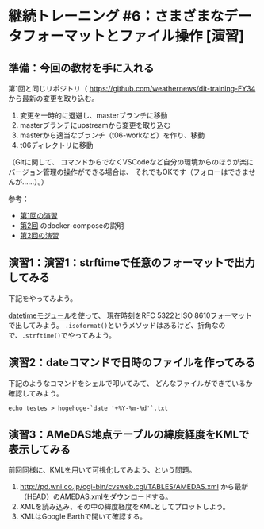 # 継続トレーニング #6：さまざまなデータフォーマットとファイル操作 [演習]

## 準備：今回の教材を手に入れる

第1回と同じリポジトリ（ https://github.com/weathernews/dit-training-FY34 から最新の変更を取り込む。

1. 変更を一時的に退避し、masterブランチに移動
2. masterブランチにupstreamから変更を取り込む
3. masterから適当なブランチ（t06-workなど）を作り、移動
4. t06ディレクトリに移動

（Gitに関して、
コマンドからでなくVSCodeなど自分の環境からのほうが楽にバージョン管理の操作ができる場合は、
それでもOKです（フォローはできませんが……）。）

参考：

* [第1回の演習](t01-version-control-exercise.md)
* [第2回](t02-program-lifecycle.md) のdocker-composeの説明
* [第2回の演習](t02-program-lifecycle-exercise.md)


## 演習1：演習1：strftimeで任意のフォーマットで出力してみる

下記をやってみよう。

[datetimeモジュール](https://docs.python.org/ja/3/library/datetime.html)を使って、
現在時刻をRFC 5322とISO 8610フォーマットで出してみよう。
`.isoformat()`というメソッドはあるけど、折角なので、`.strftime()`でやってみよう。

## 演習2：dateコマンドで日時のファイルを作ってみる

下記のようなコマンドをシェルで叩いてみて、
どんなファイルができているか確認してみよう。

```
echo testes > hogehoge-`date '+%Y-%m-%d'`.txt
```

## 演習3：AMeDAS地点テーブルの緯度経度をKMLで表示してみる

前回同様に、KMLを用いて可視化してみよう、という問題。

1. http://pd.wni.co.jp/cgi-bin/cvsweb.cgi/TABLES/AMEDAS.xml から最新（HEAD）のAMEDAS.xmlをダウンロードする。
2. XMLを読み込み、その中の緯度経度をKMLとしてプロットしよう。
3. KMLはGoogle Earthで開いて確認する。
